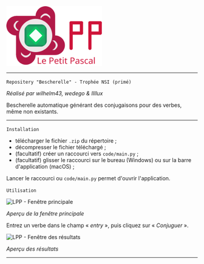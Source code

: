 <div class="center"><img src="/img/lpp.svg" alt="Le Petit Pascal - Logo complet" width="50%" title="Le Petit Pascal"/></div>

----

``` Repositery "Bescherelle" - Trophée NSI (primé) ```

*Réalisé par wilhelm43, wedego & IIllux*

Bescherelle automatique générant des conjugaisons pour des verbes, même non existants.

----

``` Installation ```

- télécharger le fichier `.zip` du répertoire ;
- décompresser le fichier téléchargé ;
- (facultatif) créer un raccourci vers `code/main.py` ;
- (facultatif) glisser le raccourci sur le bureau (Windows) ou sur la barre d'application (macOS) ;

Lancer le raccourci ou `code/main.py` permet d'ouvrir l'application.

``` Utilisation ```

<img src="/img/templates/lpp:home.svg" alt="LPP - Fenêtre principale" title="Fenêtre principale">

*Aperçu de la fenêtre principale*

Entrez un verbe dans le champ « *entry* », puis cliquez sur « *Conjuguer* ».

<img src="/img/templates/lpp:conjugeur.svg" alt="LPP - Fenêtre des résultats" title="Fenêtre des résultats">

*Aperçu des résultats*

----
